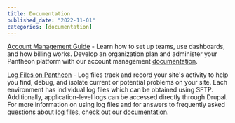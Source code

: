 ```yaml
---
title: Documentation
published_date: "2022-11-01"
categories: [documentation]
---
```

[Account Management Guide](https://docs.pantheon.io/manage) -  Learn how to set up teams, use dashboards, and how billing works.  Develop an organization plan and administer your Pantheon platform with our account management [documentation](https://docs.pantheon.io/manage).

[Log Files on Pantheon](https://docs.pantheon.io/guides/logs-pantheon) - Log files track and record your site's activity to help you find, debug, and isolate current or potential problems on your site. Each environment has individual log files which can be obtained using SFTP. Additionally, application-level logs can be accessed directly through Drupal. For more information on using log files and for answers to frequently asked questions about log files, check out our [documentation](https://docs.pantheon.io/guides/logs-pantheon/faq-logs).

